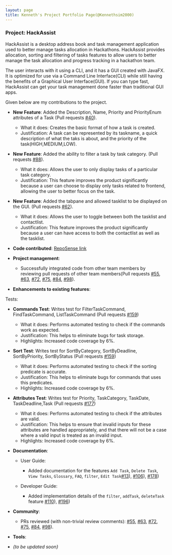 ```yaml
---
layout: page
title: Kenneth's Project Portfolio Page(@Kennethsim2000)
---
```


### Project: HackAssist

HackAssist is a desktop address book and task management application used to better manage tasks allocation in Hackathons. HackAssist provides allocation, sorting and filtering of tasks features to allow users to better manage the task allocation and progress tracking in a hackathon team.

The user interacts with it using a CLI, and it has a GUI created with JavaFX. It is optimized for use via a Command Line Interface(CLI) while still having the benefits of a Graphical User Interface(GUI). If you can type fast, HackAssist can get your task management done faster than traditional GUI apps.

Given below are my contributions to the project.

* **New Feature**: Added the Description, Name, Priority and PriorityEnum attributes of a Task (Pull requests [\#40](https://github.com/AY2223S1-CS2103T-F12-2/tp/pull/40)).
  * What it does: Creates the basic format of how a task is created.
  * Justification: A task can be represented by its taskname, a quick description of what the taks is about, and the priority of the task(HIGH,MEDIUM,LOW).

* **New Feature**: Added the ability to filter a task by task category. (Pull requests [\#88](https://github.com/AY2223S1-CS2103T-F12-2/tp/pull/88)).
  * What it does: Allows the user to only display tasks of a particular task category.
  * Justification: This feature improves the product significantly because a user can choose to display only tasks related to frontend, allowing the user to better focus on the task.
  
* **New Feature**: Added the tabpane and allowed tasklist to be displayed on the GUI. (Pull requests [\#62](https://github.com/AY2223S1-CS2103T-F12-2/tp/pull/62)).
  * What it does: Allows the user to toggle between both the tasklist and contactlist.
  * Justification: This feature improves the product significantly because a user can have access to both the contactlist as well as the tasklist.

* **Code contributed**: [RepoSense link](https://nus-cs2103-ay2223s1.github.io/tp-dashboard/?search=&sort=groupTitle&sortWithin=title&timeframe=commit&mergegroup=&groupSelect=groupByRepos&breakdown=true&checkedFileTypes=docs~functional-code~test-code~other&since=2022-09-16&tabOpen=true&tabType=authorship&tabAuthor=Kennethsim2000&tabRepo=AY2223S1-CS2103T-F12-2%2Ftp%5Bmaster%5D&authorshipIsMergeGroup=false&authorshipFileTypes=docs~functional-code~test-code&authorshipIsBinaryFileTypeChecked=false&authorshipIsIgnoredFilesChecked=false)

* **Project management**:
  * Successfully integrated code from other team members by reviewing pull requests of other team members(Pull requests [\#55](https://github.com/AY2223S1-CS2103T-F12-2/tp/pull/55), [\#63](https://github.com/AY2223S1-CS2103T-F12-2/tp/pull/63), [\#72](https://github.com/AY2223S1-CS2103T-F12-2/tp/pull/72), [\#75](https://github.com/AY2223S1-CS2103T-F12-2/tp/pull/75), [\#84](https://github.com/AY2223S1-CS2103T-F12-2/tp/pull/84), [\#98](https://github.com/AY2223S1-CS2103T-F12-2/tp/pull/98)).

* **Enhancements to existing features**:


Tests:

* **Commands Test**: Writes test for FilterTaskCommand, FindTaskCommand, ListTaskCommand (Pull requests [\#159](https://github.com/AY2223S1-CS2103T-F12-2/tp/pull/159))
  * What it does: Performs automated testing to check if the commands work as expected.
  * Justification: This helps to eliminate bugs for task storage.
  * Highlights: Increased code coverage by 6%.

* **Sort Test**: Writes test for SortByCategory, SortByDeadline, SortByPriority, SortByStatus (Pull requests [\#159](https://github.com/AY2223S1-CS2103T-F12-2/tp/pull/159))
  * What it does: Performs automated testing to check if the sorting predicate is accurate.
  * Justification: This helps to eliminate bugs for commands that uses this predicates.
  * Highlights: Increased code coverage by 6%.

* **Attributes Test**: Writes test for Priority, TaskCategory, TaskDate, TaskDeadline,Task (Pull requests [\#177](https://github.com/AY2223S1-CS2103T-F12-2/tp/pull/177))
  * What it does: Performs automated testing to check if the attributes are valid.
  * Justification: This helps to ensure that invalid inputs for these attributes are handled appropriately, and that there will not be a case where a valid input is treated as an invalid input.
  * Highlights: Increased code coverage by 6%.
 

* **Documentation**:
  * User Guide:
    * Added documentation for the features `Add Task`, `Delete Task`, `View Tasks`, `Glossary`, `FAQ`, `filter`, `Edit Task`[\#13](https://github.com/AY2223S1-CS2103T-F12-2/tp/pull/13)), [\#106](https://github.com/AY2223S1-CS2103T-F12-2/tp/pull/106)), [\#178](https://github.com/AY2223S1-CS2103T-F12-2/tp/pull/178))
    
  * Developer Guide:
    * Added implementation details of the `filter`, `addTask`, `deleteTask` feature [\#110](https://github.com/AY2223S1-CS2103T-F12-2/tp/pull/110)), [\#196](https://github.com/AY2223S1-CS2103T-F12-2/tp/pull/196))

* **Community**:
  * PRs reviewed (with non-trivial review comments): [\#55](https://github.com/AY2223S1-CS2103T-F12-2/tp/pull/55), [\#63](https://github.com/AY2223S1-CS2103T-F12-2/tp/pull/63), [\#72](https://github.com/AY2223S1-CS2103T-F12-2/tp/pull/72), [\#75](https://github.com/AY2223S1-CS2103T-F12-2/tp/pull/75), [\#84](https://github.com/AY2223S1-CS2103T-F12-2/tp/pull/84), [\#98](https://github.com/AY2223S1-CS2103T-F12-2/tp/pull/98)).

* **Tools**:


* _{to be updated soon}_

